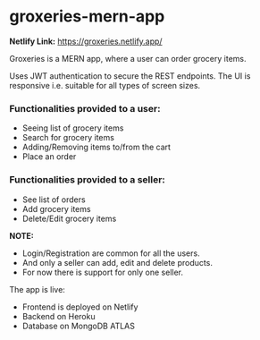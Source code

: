 # groxeries-mern-app
**Netlify Link:** https://groxeries.netlify.app/

Groxeries is a MERN app, where a user can order grocery items.

Uses JWT authentication to secure the REST endpoints. The UI is responsive i.e. suitable for all types of screen sizes.

### Functionalities provided to a user:
- Seeing list of grocery items
- Search for grocery items
- Adding/Removing items to/from the cart
- Place an order

### Functionalities provided to a seller:
- See list of orders
- Add grocery items
- Delete/Edit grocery items

**NOTE:**
- Login/Registration are common for all the users.
- And only a seller can add, edit and delete products.
- For now there is support for only one seller.

The app is live:
- Frontend is deployed on Netlify
- Backend on Heroku
- Database on MongoDB ATLAS
